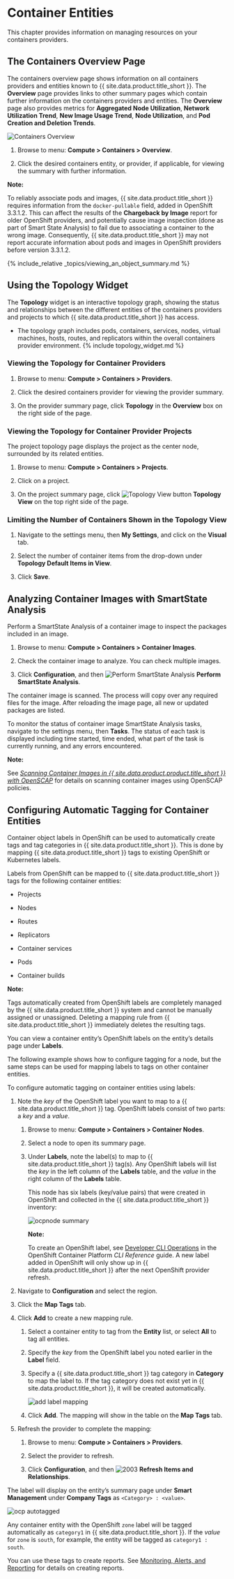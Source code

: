 # Container Entities

This chapter provides information on managing resources on your containers providers.

## The Containers Overview Page

The containers overview page shows information on all containers providers and entities known to
{{ site.data.product.title_short }}. The **Overview** page provides links to other summary pages
which contain further information on the containers providers and entities. The **Overview** page
also provides metrics for **Aggregated Node Utilization**, **Network Utilization Trend**,
**New Image Usage Trend**, **Node Utilization**, and **Pod Creation and Deletion Trends**.

![Containers Overview](../images/containers-overview.png)

1.  Browse to menu: **Compute > Containers > Overview**.

2.  Click the desired containers entity, or provider, if applicable, for viewing the summary with further information.

**Note:**

To reliably associate pods and images, {{ site.data.product.title_short }} requires information
from the `docker-pullable` field, added in OpenShift 3.3.1.2. This can affect the results of the
**Chargeback by Image** report for older OpenShift providers, and potentially cause image
inspection (done as part of Smart State Analysis) to fail due to associating a container to the
wrong image. Consequently, {{ site.data.product.title_short }} may not report accurate information
about pods and images in OpenShift providers before version 3.3.1.2.

{% include_relative _topics/viewing_an_object_summary.md %}

## Using the Topology Widget

The **Topology** widget is an interactive topology graph, showing the status and relationships
between the different entities of the containers providers and projects to which
{{ site.data.product.title_short }} has access.

  - The topology graph includes pods, containers, services, nodes, virtual machines, hosts, routes,
    and replicators within the overall containers provider environment.
    {% include topology_widget.md %}

### Viewing the Topology for Container Providers

1.  Browse to menu: **Compute > Containers > Providers**.

2.  Click the desired containers provider for viewing the provider summary.

3.  On the provider summary page, click **Topology** in the **Overview**
    box on the right side of the page.

### Viewing the Topology for Container Provider Projects

The project topology page displays the project as the center node,
surrounded by its related entities.

1.  Browse to menu: **Compute > Containers > Projects**.

2.  Click on a project.

3.  On the project summary page, click
    ![Topology View button](../images/topologyviewbutton.png) **Topology View** on the
    top right side of the page.

### Limiting the Number of Containers Shown in the Topology View

1.  Navigate to the settings menu, then **My Settings**, and click on the **Visual** tab.

2.  Select the number of container items from the drop-down under
    **Topology Default Items in View**.

3.  Click **Save**.

## Analyzing Container Images with SmartState Analysis

Perform a SmartState Analysis of a container image to inspect the packages included in an image.

1.  Browse to menu: **Compute > Containers > Container Images**.

2.  Check the container image to analyze. You can check multiple images.

3.  Click **Configuration**, and then ![Perform SmartState Analysis](../images/1942.png) **Perform SmartState Analysis**.

The container image is scanned. The process will copy over any required files for the image. After
reloading the image page, all new or updated packages are listed.

To monitor the status of container image SmartState Analysis tasks, navigate to the settings menu,
then **Tasks**. The status of each task is displayed including time started, time ended, what part
of the task is currently running, and any errors encountered.

**Note:**

See
[*Scanning Container Images in {{ site.data.product.product.title_short }} with OpenSCAP*](https://access.redhat.com/documentation/en-us/red_hat_cloudforms/4.7/html-single/scanning_container_images_in_cloudforms_with_openscap/)
for details on scanning container images using OpenSCAP policies.

## Configuring Automatic Tagging for Container Entities

Container object labels in OpenShift can be used to automatically create tags and tag categories in
{{ site.data.product.title_short }}. This is done by mapping {{ site.data.product.title_short }}
tags to existing OpenShift or Kubernetes labels.

Labels from OpenShift can be mapped to {{ site.data.product.title_short }} tags for the
following container entities:

  - Projects

  - Nodes

  - Routes

  - Replicators

  - Container services

  - Pods

  - Container builds

**Note:**

Tags automatically created from OpenShift labels are completely managed by the
{{ site.data.product.title_short }} system and cannot be manually assigned or unassigned. Deleting
a mapping rule from {{ site.data.product.title_short }} immediately deletes the resulting tags.

You can view a container entity’s OpenShift labels on the entity’s details page under **Labels**.

The following example shows how to configure tagging for a node, but the same steps can be used for
mapping labels to tags on other container entities.

To configure automatic tagging on container entities using labels:

1.  Note the *key* of the OpenShift label you want to map to a {{ site.data.product.title_short }} tag. OpenShift labels consist of two parts: a *key* and a *value*.

    1.  Browse to menu: **Compute > Containers > Container Nodes**.

    2.  Select a node to open its summary page.

    3.  Under **Labels**, note the label(s) to map to {{ site.data.product.title_short }} tag(s).
        Any OpenShift labels will list the *key* in the left column of the **Labels** table, and
        the *value* in the right column of the **Labels** table.

        This node has six labels (key/value pairs) that were created in
        OpenShift and collected in the {{ site.data.product.title_short }} inventory:

        ![ocpnode summary](../images/ocpnode-summary.png)

        **Note:**

        To create an OpenShift label, see
        [Developer CLI Operations](https://docs.openshift.com/container-platform/4.7/cli_reference/openshift_cli/developer-cli-commands.html)
        in the OpenShift Container Platform *CLI Reference* guide. A new label added in OpenShift
        will only show up in {{ site.data.product.title_short }} after the next OpenShift provider
        refresh.

2.  Navigate to **Configuration** and select the region.

3.  Click the **Map Tags** tab.

4.  Click **Add** to create a new mapping rule.

    1.  Select a container entity to tag from the **Entity** list, or select **All** to tag all entities.

    2.  Specify the *key* from the OpenShift label you noted earlier in the **Label** field.

    3.  Specify a {{ site.data.product.title_short }} tag category in **Category** to map the
        label to. If the tag category does not exist yet in {{ site.data.product.title_short }}, it
        will be created automatically.

        ![add label mapping](../images/add_label_mapping.png)

    4.  Click **Add**. The mapping will show in the table on the **Map Tags** tab.

5.  Refresh the provider to complete the mapping:

    1.  Browse to menu: **Compute > Containers > Providers**.

    2.  Select the provider to refresh.

    3.  Click **Configuration**, and then
        ![2003](../images/2003.png) **Refresh Items and Relationships**.

The label will display on the entity’s summary page under **Smart Management** under
**Company Tags** as `<Category> : <value>`.

![ocp autotagged](../images/ocp-autotagged.png)

Any container entity with the OpenShift `zone` label will be tagged automatically as `category1` in
{{ site.data.product.title_short }}. If the *value* for `zone` is `south`, for example, the entity
will be tagged as `category1 : south`.

You can use these tags to create reports. See
[Monitoring, Alerts, and Reporting](../monitoring_alerts_and_reporting/index.html)
for details on creating reports.
